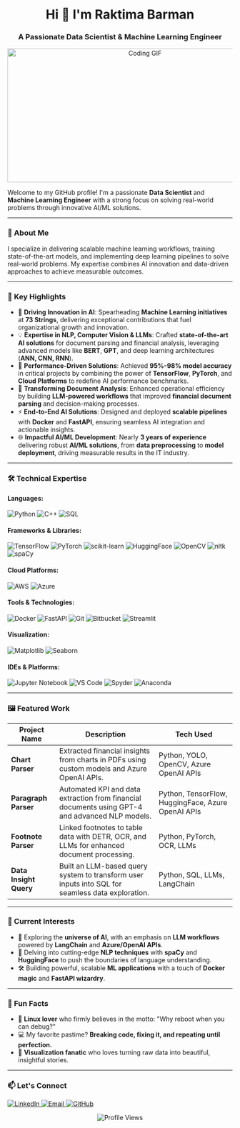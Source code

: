 <h1 align="center">Hi 👋 I'm Raktima Barman</h1>
<h3 align="center">A Passionate Data Scientist & Machine Learning Engineer</h3>

<p align="center">
  <img src="https://media.giphy.com/media/L8K62iTDkzGX6/giphy.gif" alt="Coding GIF" width="600" height="300"/>
</p>

Welcome to my GitHub profile! I'm a passionate **Data Scientist** and **Machine Learning Engineer** with a strong focus on solving real-world problems through innovative AI/ML solutions.

---

### 🚀 About Me  
I specialize in delivering scalable machine learning workflows, training state-of-the-art models, and implementing deep learning pipelines to solve real-world problems. My expertise combines AI innovation and data-driven approaches to achieve measurable outcomes.

---

### 🌟 Key Highlights  

- 🤖 **Driving Innovation in AI**: Spearheading **Machine Learning initiatives** at **73 Strings**, delivering exceptional contributions that fuel organizational growth and innovation.  
- 💡 **Expertise in NLP, Computer Vision & LLMs**: Crafted **state-of-the-art AI solutions** for document parsing and financial analysis, leveraging advanced models like **BERT**, **GPT**, and deep learning architectures (**ANN, CNN, RNN**).  
- 🚀 **Performance-Driven Solutions**: Achieved **95%-98% model accuracy** in critical projects by combining the power of **TensorFlow**, **PyTorch**, and **Cloud Platforms** to redefine AI performance benchmarks.  
- 📜 **Transforming Document Analysis**: Enhanced operational efficiency by building **LLM-powered workflows** that improved **financial document parsing** and decision-making processes.  
- ⚡ **End-to-End AI Solutions**: Designed and deployed **scalable pipelines** with **Docker** and **FastAPI**, ensuring seamless AI integration and actionable insights.  
- 🌐 **Impactful AI/ML Development**: Nearly **3 years of experience** delivering robust **AI/ML solutions**, from **data preprocessing** to **model deployment**, driving measurable results in the IT industry.

---
### 🛠️ Technical Expertise
#### **Languages:**
![Python](https://img.shields.io/badge/Python-3776AB?style=for-the-badge&logo=python&logoColor=white) ![C++](https://img.shields.io/badge/C++-00599C?style=for-the-badge&logo=cplusplus&logoColor=white) ![SQL](https://img.shields.io/badge/SQL-4479A1?style=for-the-badge&logo=postgresql&logoColor=white)
#### **Frameworks & Libraries:**
![TensorFlow](https://img.shields.io/badge/TensorFlow-FF6F00?style=for-the-badge&logo=tensorflow&logoColor=white) ![PyTorch](https://img.shields.io/badge/PyTorch-EE4C2C?style=for-the-badge&logo=pytorch&logoColor=white) ![scikit-learn](https://img.shields.io/badge/scikit--learn-F7931E?style=for-the-badge&logo=scikit-learn&logoColor=white) ![HuggingFace](https://img.shields.io/badge/HuggingFace-FFD700?style=for-the-badge&logo=huggingface&logoColor=white) ![OpenCV](https://img.shields.io/badge/OpenCV-5C3EE8?style=for-the-badge&logo=opencv&logoColor=white) ![nltk](https://img.shields.io/badge/NLTK-3776AB?style=for-the-badge&logo=python&logoColor=white) ![spaCy](https://img.shields.io/badge/spaCy-09A3D5?style=for-the-badge&logo=python&logoColor=white)
#### **Cloud Platforms:**
![AWS](https://img.shields.io/badge/AWS-232F3E?style=for-the-badge&logo=amazonaws&logoColor=white) ![Azure](https://img.shields.io/badge/Azure-0078D4?style=for-the-badge&logo=microsoftazure&logoColor=white)
#### **Tools & Technologies:**
![Docker](https://img.shields.io/badge/Docker-2496ED?style=for-the-badge&logo=docker&logoColor=white) ![FastAPI](https://img.shields.io/badge/FastAPI-009688?style=for-the-badge&logo=fastapi&logoColor=white) ![Git](https://img.shields.io/badge/Git-F05032?style=for-the-badge&logo=git&logoColor=white) ![Bitbucket](https://img.shields.io/badge/Bitbucket-0052CC?style=for-the-badge&logo=bitbucket&logoColor=white) ![Streamlit](https://img.shields.io/badge/Streamlit-FF4B4B?style=for-the-badge&logo=streamlit&logoColor=white)
#### **Visualization:**
![Matplotlib](https://img.shields.io/badge/Matplotlib-013243?style=for-the-badge&logo=python&logoColor=white) ![Seaborn](https://img.shields.io/badge/Seaborn-3776AB?style=for-the-badge&logo=python&logoColor=white)
#### **IDEs & Platforms:**
![Jupyter Notebook](https://img.shields.io/badge/Jupyter-FA0F00?style=for-the-badge&logo=jupyter&logoColor=white) ![VS Code](https://img.shields.io/badge/VS%20Code-0078D4?style=for-the-badge&logo=visualstudiocode&logoColor=white) ![Spyder](https://img.shields.io/badge/Spyder-FF0000?style=for-the-badge&logo=python&logoColor=white) ![Anaconda](https://img.shields.io/badge/Anaconda-44A833?style=for-the-badge&logo=anaconda&logoColor=white)

---

### 🖼️ Featured Work  

| **Project Name**       | **Description**                                                                                   | **Tech Used**                |
|-------------------------|---------------------------------------------------------------------------------------------------|------------------------------|
| **Chart Parser**        | Extracted financial insights from charts in PDFs using custom models and Azure OpenAI APIs.      | Python, YOLO, OpenCV, Azure OpenAI APIs |
| **Paragraph Parser**    | Automated KPI and data extraction from financial documents using GPT-4 and advanced NLP models.  | Python, TensorFlow, HuggingFace, Azure OpenAI APIs |
| **Footnote Parser**     | Linked footnotes to table data with DETR, OCR, and LLMs for enhanced document processing.         | Python, PyTorch, OCR, LLMs     |
| **Data Insight Query**  | Built an LLM-based query system to transform user inputs into SQL for seamless data exploration.  | Python, SQL, LLMs, LangChain |

---

### 🌱 Current Interests  

- 🌌 Exploring the **universe of AI**, with an emphasis on **LLM workflows** powered by **LangChain** and **Azure/OpenAI APIs**.  
- 🔭 Delving into cutting-edge **NLP techniques** with **spaCy** and **HuggingFace** to push the boundaries of language understanding.  
- 🛠️ Building powerful, scalable **ML applications** with a touch of **Docker magic** and **FastAPI wizardry**.


---


### 🎉 Fun Facts  

- 🐧 **Linux lover** who firmly believes in the motto: "Why reboot when you can debug?"  
- 💻 My favorite pastime? **Breaking code, fixing it, and repeating until perfection.**  
- 🎨 **Visualization fanatic** who loves turning raw data into beautiful, insightful stories.  

---

### 📫 Let's Connect
<p align="left">
  <a href="https://www.linkedin.com/in/raktimabarman96/" target="_blank">
    <img src="https://img.shields.io/badge/LinkedIn-0077B5?style=for-the-badge&logo=linkedin&logoColor=white" alt="LinkedIn"/>
  </a>
  <a href="mailto:reddish.rg@gmail.com">
    <img src="https://img.shields.io/badge/Email-D14836?style=for-the-badge&logo=gmail&logoColor=white" alt="Email"/>
  </a>
  <a href="https://github.com/RB-96">
    <img src="https://img.shields.io/badge/GitHub-181717?style=for-the-badge&logo=github&logoColor=white" alt="GitHub"/>
  </a>
</p>

<p align="center">
  <img src="https://komarev.com/ghpvc/?username=raktima-barman&label=Profile%20views&color=0e75b6&style=flat" alt="Profile Views"/>
</p>
